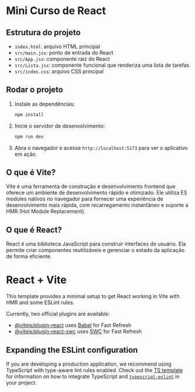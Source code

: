 # Mini Curso de React

## Estrutura do projeto
- `index.html`: arquivo HTML principal
- `src/main.jsx`: ponto de entrada do React
- `src/App.jsx`: componente raiz do React
- `src/Lista.jsx`: componente funcional que renderiza uma lista de tarefas
- `src/index.css`: arquivo CSS principal

## Rodar o projeto
1. Instale as dependências:
   ```bash
   npm install
   ```
2. Inicie o servidor de desenvolvimento:
   ```bash
   npm run dev
   ```
3. Abra o navegador e acesse `http://localhost:5173` para ver o aplicativo em ação.

## O que é Vite?
Vite é uma ferramenta de construção e desenvolvimento frontend que oferece um ambiente de desenvolvimento rápido e otimizado. Ele utiliza ES modules nativos no navegador para fornecer uma experiência de desenvolvimento mais rápida, com recarregamento instantâneo e suporte a HMR (Hot Module Replacement).

## O que é React?
React é uma biblioteca JavaScript para construir interfaces de usuário. Ela permite criar componentes reutilizáveis e gerenciar o estado da aplicação de forma eficiente.

# React + Vite

This template provides a minimal setup to get React working in Vite with HMR and some ESLint rules.

Currently, two official plugins are available:

- [@vitejs/plugin-react](https://github.com/vitejs/vite-plugin-react/blob/main/packages/plugin-react) uses [Babel](https://babeljs.io/) for Fast Refresh
- [@vitejs/plugin-react-swc](https://github.com/vitejs/vite-plugin-react/blob/main/packages/plugin-react-swc) uses [SWC](https://swc.rs/) for Fast Refresh

## Expanding the ESLint configuration

If you are developing a production application, we recommend using TypeScript with type-aware lint rules enabled. Check out the [TS template](https://github.com/vitejs/vite/tree/main/packages/create-vite/template-react-ts) for information on how to integrate TypeScript and [`typescript-eslint`](https://typescript-eslint.io) in your project.
